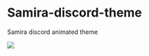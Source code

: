# Samira-discord-theme
Samira discord animated theme


<img src="https://i.postimg.cc/L5mTv3pC/samira.png" style="max-width:100%; height:auto; display:block;">




